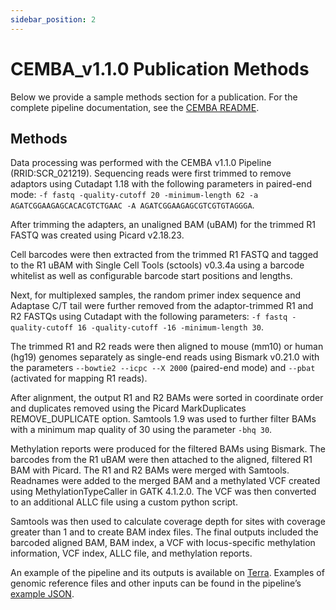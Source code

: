 ```yaml
---
sidebar_position: 2
---
```


# CEMBA_v1.1.0 Publication Methods

Below we provide a sample methods section for a publication. For the complete pipeline documentation, see the [CEMBA README](./README.md).

## Methods

Data processing was performed with the CEMBA v1.1.0 Pipeline (RRID:SCR_021219). Sequencing reads were first trimmed to remove adaptors using Cutadapt 1.18 with the following parameters in paired-end mode: `-f fastq -quality-cutoff 20 -minimum-length 62 -a AGATCGGAAGAGCACACGTCTGAAC -A AGATCGGAAGAGCGTCGTGTAGGGA`.

After trimming the adapters, an unaligned BAM (uBAM) for the trimmed R1 FASTQ was created using Picard v2.18.23.

Cell barcodes were then extracted from the trimmed R1 FASTQ and tagged to the R1 uBAM with Single Cell Tools (sctools) v0.3.4a using a barcode whitelist as well as configurable barcode start positions and lengths.

Next, for multiplexed samples, the random primer index sequence and Adaptase C/T tail were further removed from the adaptor-trimmed R1 and R2 FASTQs using Cutadapt with the following parameters: `-f fastq -quality-cutoff 16 -quality-cutoff -16 -minimum-length 30`.

The trimmed R1 and R2 reads were then aligned to mouse (mm10) or human (hg19) genomes separately as single-end reads using Bismark v0.21.0 with the parameters `--bowtie2 --icpc --X 2000` (paired-end mode) and `--pbat` (activated for mapping R1 reads).

After alignment, the output R1 and R2 BAMs were sorted in coordinate order and duplicates removed using the Picard MarkDuplicates REMOVE_DUPLICATE option. Samtools 1.9 was used to further filter BAMs with a minimum map quality of 30 using the parameter `-bhq 30`.

Methylation reports were produced for the filtered BAMs using Bismark. The barcodes from the R1 uBAM were then attached to the aligned, filtered R1 BAM with Picard. The R1 and R2 BAMs were merged with Samtools. Readnames were added to the merged BAM and a methylated VCF created using MethylationTypeCaller in GATK 4.1.2.0. The VCF was then converted to an additional ALLC file using a custom python script.

Samtools was then used to calculate coverage depth for sites with coverage greater than 1 and to create BAM index files. The final outputs included the barcoded aligned BAM, BAM index, a VCF with locus-specific methylation information, VCF index, ALLC file, and methylation reports.

An example of the pipeline and its outputs is available on [Terra](https://app.terra.bio/#workspaces/brain-initiative-bcdc/Methyl-c-seq_Pipeline). Examples of genomic reference files and other inputs can be found in the pipeline’s [example JSON](https://github.com/broadinstitute/warp/blob/develop/pipelines/cemba/cemba_methylcseq/example_inputs/CEMBA.inputs.json).
